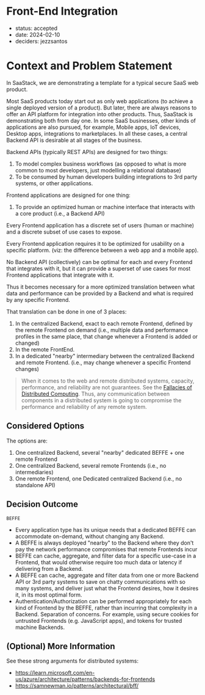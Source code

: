 # Front-End Integration

* status: accepted
* date: 2024-02-10
* deciders: jezzsantos

# Context and Problem Statement

In SaaStack, we are demonstrating a template for a typical secure SaaS web product.

Most SaaS products today start out as only web applications (to achieve a single deployed version of a product). But later, there are always reasons to offer an API platform for integration into other products. Thus, SaaStack is demonstrating both from day one. In some SaaS businesses, other kinds of applications are also pursued, for example, Mobile apps, IoT devices, Desktop apps, integrations to marketplaces. In all these cases, a central Backend API is desirable at all stages of the business.

Backend APIs (typically REST APIs) are designed for two things:

1. To model complex business workflows (as opposed to what is more common to most developers, just modelling a relational database)
2. To be consumed by human developers building integrations to 3rd party systems, or other applications.

Frontend applications are designed for one thing:

1. To provide an optimized human or machine interface that interacts with a core product (i.e., a Backend API)

Every Frontend application has a discrete set of users (human or machine) and a discrete subset of use cases to expose.

Every Frontend application requires it to be optimized for usability on a specific platform. (viz: the difference between a web app and a mobile app).

No Backend API (collectively) can be optimal for each and every Frontend that integrates with it, but it can provide a superset of use cases for most Frontend applications that integrate with it.

Thus it becomes necessary for a more optimized translation between what data and performance can be provided by a Backend and what is required by any specific Frontend.

That translation can be done in one of 3 places:

1. In the centralized Backend, exact to each remote Frontend, defined by the remote Frontend on demand (i.e., multiple data and performance profiles in the same place, that change whenever a Frontend is added or changed)
2. In the remote FrontEnd.
3. In a dedicated "nearby" intermediary between the centralized Backend and remote Frontend. (i.e., may change whenever a specific Frontend changes)

> When it comes to the web and remote distributed systems, capacity, performance, and reliability are not guarantees. See the [Fallacies of Distributed Computing](https://en.wikipedia.org/wiki/Fallacies_of_distributed_computing). Thus, any communication between components in a distributed system is going to compromise the performance and reliability of any remote system.

## Considered Options

The options are:

1. One centralized Backend, several "nearby" dedicated BEFFE + one remote Frontend
2. One centralized Backend, several remote Frontends (i.e., no intermediaries)
3. One remote Frontend, one Dedicated centralized Backend (i.e., no standalone API)

## Decision Outcome

`BEFFE`

- Every application type has its unique needs that a dedicated BEFFE can accommodate on-demand, without changing any Backend.
- A BEFFE is always deployed "nearby" to the Backend where they don't pay the network performance compromises that remote Frontends incur
- BEFFE can cache, aggregate, and filter data for a specific use-case in a Frontend, that would otherwise require too much data or latency if delivering from a Backend.
- A BEFFE can cache, aggregate and filter data from one or more Backend API or 3rd party systems to save on chatty communications with so many systems, and deliver just what the Frontend desires, how it desires it, in its most optimal form.
- Authentication/Authorization can be performed appropriately for each kind of Frontend by the BEFFE, rather than incurring that complexity in a Backend. Separation of concerns. For example, using secure cookies for untrusted Frontends (e.g. JavaScript apps), and tokens for trusted machine Backends.

## (Optional) More Information

See these strong arguments for distributed systems:

* https://learn.microsoft.com/en-us/azure/architecture/patterns/backends-for-frontends
* https://samnewman.io/patterns/architectural/bff/
